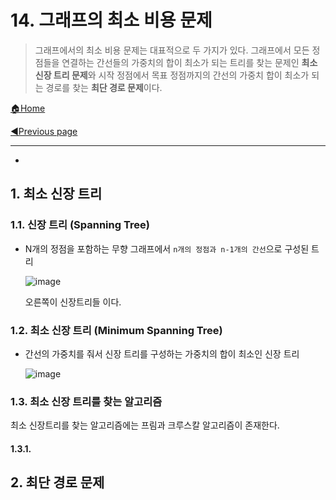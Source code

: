 # 14. 그래프의 최소 비용 문제

>그래프에서의 최소 비용 문제는 대표적으로 두 가지가 있다. 그래프에서 모든 정점들을 연결하는 간선들의 가중치의 합이 최소가 되는 트리를 찾는 문제인 **최소 신장 트리 문제**와 시작 정점에서 목표 정점까지의 간선의 가중치 합이 최소가 되는 경로를 찾는 **최단 경로 문제**이다.

[🏠Home](https://github.com/batboy118/Study_Note)

[◀Previous page ](./)

---

<!-- TOC -->

- 

<!-- /TOC -->

## 1. 최소 신장 트리

### 1.1. 신장 트리 (Spanning Tree)

- N개의 정점을 포함하는 무향 그래프에서 `n개의 정점과 n-1개의 간선`으로 구성된 트리

  ![image](https://user-images.githubusercontent.com/53181778/78098177-c8a57d00-73cd-11ea-814a-478eddbf8efe.png)

  오른쪽이 신장트리들 이다.

### 1.2. 최소 신장 트리 (Minimum Spanning Tree)

- 간선의 가중치를 줘서 신장 트리를 구성하는 가중치의 합이 최소인 신장 트리

  ![image](https://user-images.githubusercontent.com/53181778/78098266-0f937280-73ce-11ea-9ca9-b5bfe554922d.png)

### 1.3. 최소 신장 트리를 찾는 알고리즘

최소 신장트리를 찾는 알고리즘에는 프림과 크루스칼 알고리즘이 존재한다.

#### 1.3.1. 

## 2. 최단 경로 문제




